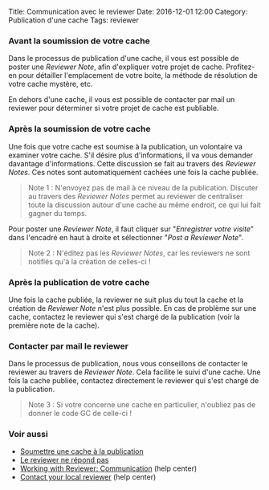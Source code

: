 Title: Communication avec le reviewer
Date: 2016-12-01 12:00
Category: Publication d'une cache
Tags: reviewer

### Avant la soumission de votre cache
Dans le processus de publication d'une cache, il vous est possible de poster une
*Reviewer Note*, afin d'expliquer votre projet de cache. Profitez-en pour
détailler l'emplacement de votre boite, la méthode de résolution de votre cache
mystère, etc.

En dehors d'une cache, il vous est possible de contacter par mail un reviewer
pour déterminer si votre projet de cache est publiable.

### Après la soumission de votre cache
Une fois que votre cache est soumise à la publication, un volontaire va examiner
votre cache. S'il désire plus d'informations, il va vous demander davantage
d'informations. Cette discussion se fait au travers des *Reviewer Notes*. Ces
notes sont automatiquement cachées une fois la cache publiée.

> Note 1 : N'envoyez pas de mail à ce niveau de la publication. Discuter au
> travers des *Reviewer Notes* permet au reviewer de centraliser toute la
> discussion autour d'une cache au même endroit, ce qui lui fait gagner du
> temps.

Pour poster une *Reviewer Note*, il faut cliquer sur "*Enregistrer votre
visite*" dans l'encadré en haut à droite et sélectionner "*Post a Reviewer
Note*".

> Note 2 : N'éditez pas les *Reviewer Notes*, car les reviewers ne sont notifiés
> qu'à la création de celles-ci !

### Après la publication de votre cache
Une fois la cache publiée, la reviewer ne suit plus du tout la cache et la
création de *Reviewer Note* n'est plus possible. En cas de problème sur une
cache, contactez le reviewer qui s'est chargé de la publication (voir la
première note de la cache).

### Contacter par mail le reviewer
Dans le processus de publication, nous vous conseillons de contacter le reviewer
au travers de *Reviewer Note*. Cela facilite le suivi d'une cache. Une fois la
cache publiée, contactez directement le reviewer qui s'est chargé de la
publication.

> Note 3 : Si votre concerne une cache en particulier, n'oubliez pas de donner
> le code GC de celle-ci !

### Voir aussi
* [Soumettre une cache à la publication]({filename}/submit_cache.md)
* [Le reviewer ne répond pas]({filename}/silent_reviewer.md)
* [Working with Reviewer: Communication](https://support.groundspeak.com/index.php?pg=kb.page&id=74) (help center)
* [Contact your local reviewer](http://support.groundspeak.com/index.php?pg=kb.page&id=200) (help center)
